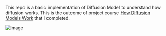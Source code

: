 This repo is a basic implementation of Diffusion Model to understand how diffusion works. This is the outcome of project course [How Diffusion Models Work](https://www.coursera.org/learn/how-diffusion-models-work-project/) that I completed. 

![image](https://github.com/prakashknaikade/Diffusion-Models-Basics/assets/74629958/5b72868e-054f-4a62-a31e-765999d27559)

